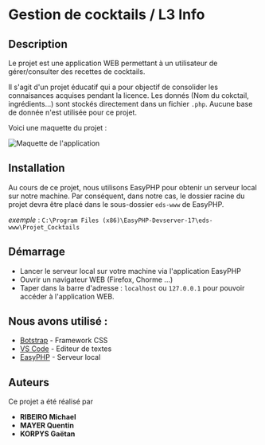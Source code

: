 # Gestion de cocktails / L3 Info


## Description

Le projet est une application WEB permettant à un utilisateur de gérer/consulter des recettes de cocktails.

Il s'agit d'un projet éducatif qui a pour objectif de consolider les connaisances acquises pendant la licence.
Les donnés (Nom du cokctail, ingrédients...) sont stockés directement dans un fichier ``.php``. Aucune base de donnée n'est utilisée pour ce projet.

Voici une maquette du projet : 

![Maquette de l'application](https://github.com/GaetanKorpys/Projet_Web_L3/Data/Photos/Maquette.png?raw=true)

## Installation

Au cours de ce projet, nous utilisons EasyPHP pour obtenir un serveur local sur notre machine.
Par conséquent, dans notre cas, le dossier racine du projet devra être placé dans le sous-dossier ``eds-www`` de EasyPHP.

_exemple_ : ``C:\Program Files (x86)\EasyPHP-Devserver-17\eds-www\Projet_Cocktails``

## Démarrage

- Lancer le serveur local sur votre machine via l'application EasyPHP
- Ouvrir un navigateur WEB (Firefox, Chorme ...)
- Taper dans la barre d'adresse : ``localhost`` ou ``127.0.0.1`` pour pouvoir accéder à l'application WEB.

## Nous avons utilisé :

* [Botstrap](https://getbootstrap.com/) - Framework CSS 
* [VS Code](https://code.visualstudio.com/) - Editeur de textes
* [EasyPHP](https://www.easyphp.org/) - Serveur local

## Auteurs

Ce projet a été réalisé par 

* **RIBEIRO Michael** 
* **MAYER Quentin**
* **KORPYS Gaëtan**


